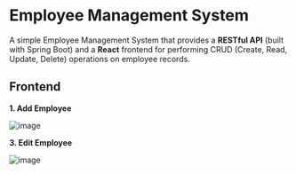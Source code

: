 # Employee Management System

A simple Employee Management System that provides a **RESTful API** (built with Spring Boot) and a **React** frontend for performing CRUD (Create, Read, Update, Delete) operations on employee records.

## Frontend
**1. Add Employee**

![image](https://github.com/user-attachments/assets/faa4373e-24da-4555-b53f-c47178e4e4b8)

**3. Edit Employee**

![image](https://github.com/user-attachments/assets/96cd0f34-d3de-4fd1-946b-2553102837ac)

